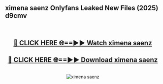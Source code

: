 <h2>ximena saenz Onlyfans Leaked New Files (2025) d9cmv</h2>
<br>
<div align="center">
<h2><a href="https://mediafiles.top/ximena_saenz&ref=git" rel="nofollow">🔴 CLICK HERE 🌐==►► Watch ximena saenz</a></h2>
<h2><a href="https://mediafiles.top/ximena_saenz&ref=git" rel="nofollow">🔴 CLICK HERE 🌐==►► Download ximena saenz</a></h2>
<br>
<a href="https://mediafiles.top/ximena_saenz&ref=git" rel="nofollow" data-target="animated-image.originalLink"><img src="https://i.ibb.co.com/xMMVF88/686577567.gif" alt="ximena saenz" style="max-width: 100%; display: inline-block;" data-target="animated-image.originalImage"></a>
</div>
<br>
<br>